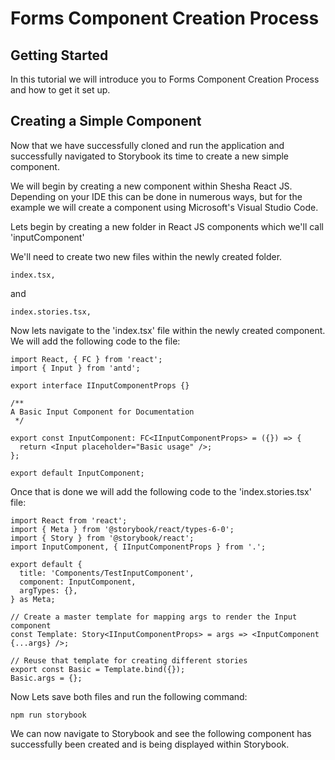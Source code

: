 # Forms Component Creation Process

## Getting Started

In this tutorial we will introduce you to Forms Component Creation Process and how to get it set up. 

## Creating a Simple Component

Now that we have successfully cloned and run the application and successfully navigated to Storybook its time to create a new simple component.

We will begin by creating a new component within Shesha React JS. Depending on your IDE this can be done in numerous ways, but for the example we will create a component using Microsoft's Visual Studio Code. 

Lets begin by creating a new folder in React JS components which we'll call 'inputComponent'

We'll need to create two new files within the newly created folder. 

``` shell
index.tsx,
```


and


``` shell
index.stories.tsx,
```


Now lets navigate to the 'index.tsx' file within the newly created component. We will add the following code to the file:


``` shell
import React, { FC } from 'react';
import { Input } from 'antd';

export interface IInputComponentProps {}

/**
A Basic Input Component for Documentation
 */

export const InputComponent: FC<IInputComponentProps> = ({}) => {
  return <Input placeholder="Basic usage" />;
};

export default InputComponent;
```

Once that is done we will add the following code to the 'index.stories.tsx' file: 

``` shell
import React from 'react';
import { Meta } from '@storybook/react/types-6-0';
import { Story } from '@storybook/react';
import InputComponent, { IInputComponentProps } from '.';

export default {
  title: 'Components/TestInputComponent',
  component: InputComponent,
  argTypes: {},
} as Meta;

// Create a master template for mapping args to render the Input component
const Template: Story<IInputComponentProps> = args => <InputComponent {...args} />;

// Reuse that template for creating different stories
export const Basic = Template.bind({});
Basic.args = {};
```


Now Lets save both files and run the following command:


``` shell
npm run storybook
```


We can now navigate to Storybook and see the following component has successfully been created and is being displayed within Storybook. 


